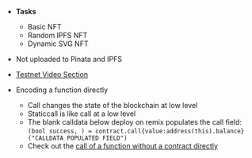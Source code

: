 - **Tasks**

    - Basic NFT
    - Random IPFS NFT
    - Dynamic SVG NFT 

- Not uploaded to Pinata and IPFS 

- [Testnet Video Section](https://youtu.be/gyMwXuJrbJQ?t=84587)

- Encoding a function directly
    - Call changes the state of the blockchain at low level
    - Staticcall is like call at a low level
    - The blank calldata below deploy on remix populates the call field:
        `(bool success, ) = contract.call{value:address(this).balance}("CALLDATA POPULATED FIELD")`
    - Check out the [call of a function without a contract directly](https://github.com/PatrickAlphaC/hardhat-nft-fcc/blob/main/contracts/sublesson/CallAnything.sol)